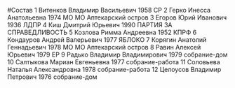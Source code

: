 #Состав
1 Витенков Владимир Васильевич 1958 СР
2 Герко Инесса Анатольевна 1974 МО МО Аптекарский остров
3 Егоров Юрий Иванович 1936 ЛДПР
4 Киш Дмитрий Юрьевич 1990 ПАРТИЯ ЗА СПРАВЕДЛИВОСТЬ
5 Козлова Римма Андреевна 1952 КПРФ
6 Кондауров Андрей Валерьевич 1977 ЯБЛОКО
7 Корягин Анатолий Геннадьевич 1978 МО МО Аптекарский остров
8 Равин Алексей Юрьевич 1979 ЕР
9 Радько Владимир Владимирович 1979 собрание-дом
10 Салтыкова Мариан Евгеньевна 1977 собрание-работа
11 Соловьева Наталья Александровна 1978 собрание-работа
12 Целоусов Владимир Петрович 1976 собрание-дом

